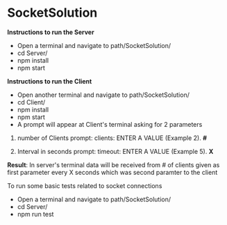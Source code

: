 # SocketSolution

**Instructions to run the Server**
* Open a terminal and navigate to path/SocketSolution/
* cd Server/
* npm install
* npm start

**Instructions to run the Client**
* Open another terminal and navigate to path/SocketSolution/
* cd Client/
* npm install
* npm start
* A prompt will appear at Client's terminal asking for 2 parameters

1) number of Clients
prompt: clients: ENTER A VALUE (Example 2).  **#**

2) Interval in seconds
prompt: timeout: ENTER A VALUE (Example 5).  **X**


**Result**:
In server's terminal data will be received from # of clients given as first parameter every X seconds which was second paramter to the client


To run some basic tests related to socket connections
* Open a terminal and navigate to path/SocketSolution/
* cd Server/
* npm run test
